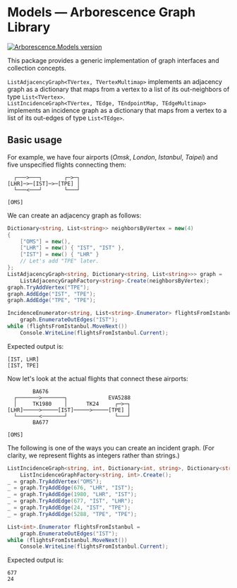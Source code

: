 # Models — Arborescence Graph Library

[![Arborescence.Models version](https://img.shields.io/nuget/v/Arborescence.Models.svg?label=Models&logo=nuget)](https://nuget.org/packages/Arborescence.Models/)

This package provides a generic implementation of graph interfaces and collection concepts.

`ListAdjacencyGraph<TVertex, TVertexMultimap>` implements an adjacency graph as a dictionary that maps from a vertex to a list of its out-neighbors of type `List<TVertex>`.  
`ListIncidenceGraph<TVertex, TEdge, TEndpointMap, TEdgeMultimap>` implements an incidence graph as a dictionary that maps from a vertex to a list of its out-edges of type `List<TEdge>`.

## Basic usage

For example, we have four airports (_Omsk_, _London_, _Istanbul_, _Taipei_) and five unspecified flights connecting them:

```
  ┌───>───┐       ┌─>─┐
[LHR]─>─[IST]─>─[TPE] │
  └───<───┘       └───┘

[OMS]
```

We can create an adjacency graph as follows:

```csharp
Dictionary<string, List<string>> neighborsByVertex = new(4)
{
    ["OMS"] = new(),
    ["LHR"] = new() { "IST", "IST" },
    ["IST"] = new() { "LHR" }
    // Let's add "TPE" later.
};
ListAdjacencyGraph<string, Dictionary<string, List<string>>> graph =
    ListAdjacencyGraphFactory<string>.Create(neighborsByVertex);
graph.TryAddVertex("TPE");
graph.AddEdge("IST", "TPE");
graph.AddEdge("TPE", "TPE");

IncidenceEnumerator<string, List<string>.Enumerator> flightsFromIstanbul =
    graph.EnumerateOutEdges("IST");
while (flightsFromIstanbul.MoveNext())
    Console.WriteLine(flightsFromIstanbul.Current);
```

Expected output is:

    [IST, LHR]
    [IST, TPE]

Now let's look at the actual flights that connect these airports:

```
        BA676
  ┌───────>───────┐             EVA5288
  │     TK1980    │      TK24     ┌─>─┐
[LHR]─────>─────[IST]─────>─────[TPE] │
  └───────<───────┘               └───┘
        BA677

[OMS]
```

The following is one of the ways you can create an incident graph.
(For clarity, we represent flights as integers rather than strings.)

```csharp
ListIncidenceGraph<string, int, Dictionary<int, string>, Dictionary<string, List<int>>> graph =
    ListIncidenceGraphFactory<string, int>.Create();
_ = graph.TryAddVertex("OMS");
_ = graph.TryAddEdge(676, "LHR", "IST");
_ = graph.TryAddEdge(1980, "LHR", "IST");
_ = graph.TryAddEdge(677, "IST", "LHR");
_ = graph.TryAddEdge(24, "IST", "TPE");
_ = graph.TryAddEdge(5288, "TPE", "TPE");

List<int>.Enumerator flightsFromIstanbul =
    graph.EnumerateOutEdges("IST");
while (flightsFromIstanbul.MoveNext())
    Console.WriteLine(flightsFromIstanbul.Current);
```

Expected output is:

    677
    24

